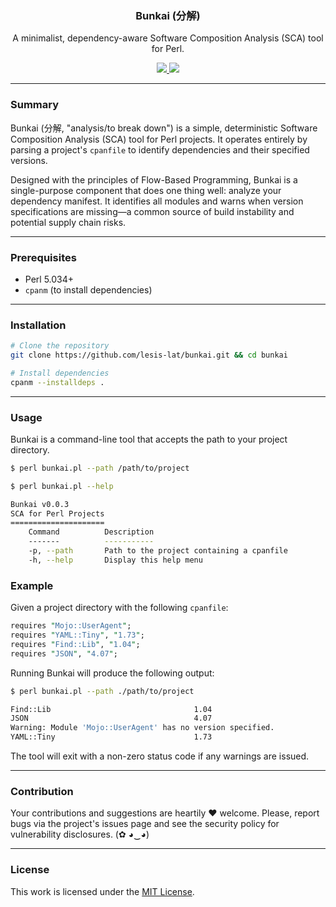 <p align="center">
  <h3 align="center"><b>Bunkai (分解)</b></h3>
  <p align="center">A minimalist, dependency-aware Software Composition Analysis (SCA) tool for Perl.</p>
  <p align="center">
    <a href="https://github.com/lesis-lat/bunkai/blob/main/LICENSE.md">
      <img src="https://img.shields.io/badge/license-MIT-blue.svg">
    </a>
     <a href="https://github.com/lesis-lat/bunkai/releases">
      <img src="https://img.shields.io/badge/version-0.0.3-blue.svg">
    </a>
  </p>
</p>

---

### Summary

Bunkai (分解, "analysis/to break down") is a simple, deterministic Software Composition Analysis (SCA) tool for Perl projects. It operates entirely by parsing a project's `cpanfile` to identify dependencies and their specified versions.

Designed with the principles of Flow-Based Programming, Bunkai is a single-purpose component that does one thing well: analyze your dependency manifest. It identifies all modules and warns when version specifications are missing—a common source of build instability and potential supply chain risks.

---

### Prerequisites

-   Perl 5.034+
-   `cpanm` (to install dependencies)

---

### Installation

```bash
# Clone the repository
git clone https://github.com/lesis-lat/bunkai.git && cd bunkai

# Install dependencies
cpanm --installdeps .
```

---

### Usage

Bunkai is a command-line tool that accepts the path to your project directory.

```bash
$ perl bunkai.pl --path /path/to/project
```
```bash
$ perl bunkai.pl --help

Bunkai v0.0.3
SCA for Perl Projects
=====================
    Command          Description
    -------          -----------
    -p, --path       Path to the project containing a cpanfile
    -h, --help       Display this help menu
```

### Example

Given a project directory with the following `cpanfile`:

```perl
requires "Mojo::UserAgent";
requires "YAML::Tiny", "1.73";
requires "Find::Lib", "1.04";
requires "JSON", "4.07";
```

Running Bunkai will produce the following output:

```bash
$ perl bunkai.pl --path ./path/to/project

Find::Lib                                1.04
JSON                                     4.07
Warning: Module 'Mojo::UserAgent' has no version specified.
YAML::Tiny                               1.73
```

The tool will exit with a non-zero status code if any warnings are issued.

---

### Contribution

Your contributions and suggestions are heartily ♥ welcome. Please, report bugs via the project's issues page and see the security policy for vulnerability disclosures. (✿ ◕‿◕)

---

### License

This work is licensed under the [MIT License](/LICENSE.md).
